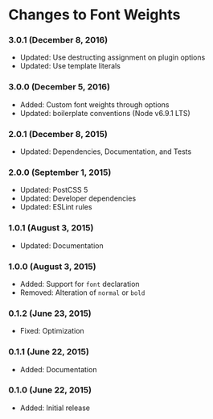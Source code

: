 # Changes to Font Weights

### 3.0.1 (December 8, 2016)

- Updated: Use destructing assignment on plugin options
- Updated: Use template literals

### 3.0.0 (December 5, 2016)

- Added: Custom font weights through options
- Updated: boilerplate conventions (Node v6.9.1 LTS)

### 2.0.1 (December 8, 2015)

- Updated: Dependencies, Documentation, and Tests

### 2.0.0 (September 1, 2015)

- Updated: PostCSS 5
- Updated: Developer dependencies
- Updated: ESLint rules

### 1.0.1 (August 3, 2015)

- Updated: Documentation

### 1.0.0 (August 3, 2015)

- Added: Support for `font` declaration
- Removed: Alteration of `normal` or `bold`

### 0.1.2 (June 23, 2015)

- Fixed: Optimization

### 0.1.1 (June 22, 2015)

- Added: Documentation

### 0.1.0 (June 22, 2015)

- Added: Initial release
